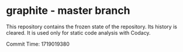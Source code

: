 # graphite - master branch

This repository contains the frozen state of the repository.
Its history is cleared. It is used only for static code
analysis with Codacy.

Commit Time: 1719019380